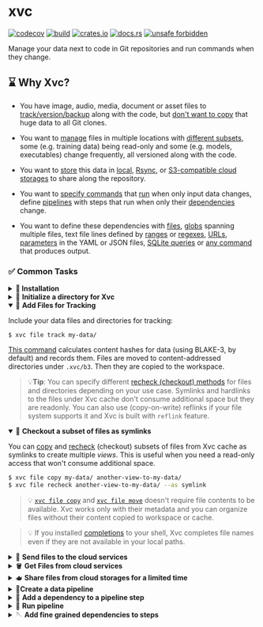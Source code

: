 # xvc

[![codecov](https://codecov.io/gh/iesahin/xvc/branch/main/graph/badge.svg?token=xa3ru5KhRq)](https://codecov.io/gh/iesahin/xvc)
[![build](https://img.shields.io/github/actions/workflow/status/iesahin/xvc/rust.yml?branch=main)](https://github.com/iesahin/xvc/actions/workflows/rust.yml)
[![crates.io](https://img.shields.io/crates/v/xvc)](https://crates.io/crates/xvc)
[![docs.rs](https://img.shields.io/docsrs/xvc)](https://docs.rs/xvc/)
[![unsafe forbidden](https://img.shields.io/badge/unsafe-forbidden-success.svg)](https://github.com/rust-secure-code/safety-dance/)

Manage your data next to code in Git repositories and run commands when they change. 

## ⌛ Why Xvc?

- You have image, audio, media, document or asset files to
[track/version/backup][xvc-file-track] along with the code, but [don't want to
copy][xvc-file-recheck] that huge data to all Git clones.

- You want to [manage][xvc-file-list] files in multiple locations with
[different subsets][xvc-file-copy], some (e.g. training data) being read-only
and some (e.g. models, executables) change frequently, all versioned along with
the code. 

- You want to [store][xvc-s-n] this data in [local][xvc-s-n-local],
[Rsync][xvc-s-n-rsync], or [S3-compatible cloud storages][xvc-s-n-s3] to share
along the repository. 

- You want to [specify commands][xvc-p-s-n] that [run][xvc-p-r] when
only input data changes, define [pipelines][xvc-p-n] with steps that
run when only their [dependencies][xvc-p-s-d] change.

- You want to define these dependencies with
[files][xvc-p-s-d-file],
[globs][xvc-p-s-d-glob] spanning multiple files, text file
lines defined by [ranges][xvc-p-s-d-line] or
[regexes][xvc-p-s-d-line],
[URLs][xvc-p-s-d-url],
[parameters][xvc-p-s-d-params] in the YAML or JSON files,
[SQLite queries][xvc-p-s-d-sqlite] or [any
command][xvc-p-s-d-generic] that produces output. 

### ✅ Common Tasks 

<details>
  <summary> <strong> 🔽 Installation</strong></summary>

You can get the binary files for Linux, macOS, and Windows from [releases]
page. Extract and copy the file to your `$PATH`.


Alternatively, if you have Rust [installed], you can build xvc:

```shell
$ cargo install xvc
```


If you want to use Xvc with Python console and Jupyter notebooks, you can also
install it with `pip`:

```shell
$ pip install xvc
```

Note that pip installation doesn't make `xvc` available as a shell command.
Please see [xvc.py] for details.


### Completions

Xvc supports dynamic completions for bash, zsh, elvish, fish and powershell. For example, run the following to add completions for bash:

```bash
echo "source <(COMPLETE=bash xvc)" >> ~/.bashrc
```

See [completions] section in the docs for others.

</details>

<details>
  <summary>🚀
    <strong> Initialize a directory for Xvc</strong>
  </summary>

```bash
$ xvc init
```

[This command][xvc-init] initializes the `.xvc/` directory and adds a
`.xvcignore` file for specifying paths you wish to hide from Xvc.

  > 💡
  > Git is **not required** to run Xvc. However running Xvc with Git is usually
  > a good idea. Xvc can stage/commit metadata files (under `.xvc/`) used to
  > track binary files and you can use branches for versioning as well. By
  > default, you won't have to deal with Git commands to commit these metadata
  > files. Xvc can manage the files it updates and hides your binary files from
  > Git by default. 
  > 
  > If you don't want to use Xvc with Git, use `--no-git` option when
  > initializing.

</details>

<details open>
  <summary>
    👣
    <strong>Add Files for Tracking</strong>
  </summary>

Include your data files and directories for tracking:

```shell
$ xvc file track my-data/
```

[This command][xvc-file-track] calculates content
hashes for data (using BLAKE-3, by default) and records them. Files are moved
to content-addressed directories under `.xvc/b3`. Then they are copied to the
workspace. 

  > 💡**Tip**:
  > You can specify different [recheck (checkout)
  > methods][xvc-file-recheck] for files and
  > directories depending on your use case. Symlinks and hardlinks to the
  > files under Xvc cache don't consume additional space but they are readonly.
  > You can also use (copy-on-write) reflinks if your file system supports it
  > and Xvc is built with `reflink` feature. 

</details>

<details open>
<summary>🫧 
    <strong>Checkout a subset of files as symlinks</strong>
</summary>

You can [copy][xvc-file-copy] and [recheck][xvc-file-recheck] (checkout)
subsets of files from Xvc cache as symlinks to create multiple _views_. This is
useful when you need a read-only access that won't consume additional space.

```bash
$ xvc file copy my-data/ another-view-to-my-data/
$ xvc file recheck another-view-to-my-data/ --as symlink
```

  > 💡
  > [`xvc file copy`][xvc-file-copy] and [`xvc file move`][xvc-file-move]
  > doesn't require file contents to be available. Xvc works only with their
  > metadata and you can organize files without their content copied to
  > workspace or cache. 
  
  > 💡 If you installed [completions] to your shell, Xvc completes file names
  > even if they are not available in your local paths.

</details>



<details>
  <summary> 🌁 
    <strong>Send files to the cloud services</strong>
  </summary>

Configure a cloud storage to share the files you track with Xvc.

```shell
$ xvc storage new s3 --name my-storage --region us-east-1 --bucket-name xvc
```

You can send the files to this storage.

```shell
$ xvc file send --to my-storage
```

You can also send a subset of the files.

```shell
$ xvc file send 'my-data/training/*' --to my-storage
```

Xvc [supports][xvc-s-n] [external directories][xvc-s-n-local],
[Rsync][xvc-s-n-rsync], [AWS S3][xvc-s-n-s3], [Google Cloud
Storage][xvc-s-n-gcs], [MinIO][xvc-s-n-minio], [Cloudflare R2][xvc-s-n-r2],
[Wasabi][xvc-s-n-wasabi], [Digital Ocean Spaces][xvc-s-n-do]. Please [create an
issue]
if you want Xvc to support another cloud storage service.

> 💡 Xvc also supports any command to upload/download files. If your favorite
> service is not listed or you want to use another tool (s5cmd, rclone, etc.),
> you can specify a [generic][xvc-s-n-generic] storage by supplying shell
> commands to upload and download. 

> 📌 **Important**:
> Xvc never stores credentials to your connections and expects them to be
> available in the environment. It _never_ makes network requests (for
> tracking, statistics, etc.) without your knowledge. You can [compile] without
> cloud connection support in case you want to make sure that it makes no
> connections to outside services.

</details>

<details>
  <summary> 🪣 
    <strong>Get Files from cloud services</strong>
  </summary>

When you (or someone else) want to access these files later, you can clone the
Git repository and [get the files][xvc-file-bring] from the storage.

```shell
$ git clone https://example.com/my-machine-learning-project
Cloning into 'my-machine-learning-project'...

$ cd my-machine-learning-project
$ xvc file bring my-data/ --from my-storage

```

This approach ensures convenient access to files from the shared storage when
needed.

  > 💡**Tip**:
  > You don't have to reconfigure the storage after cloning, but you need to
  > have valid credentials as environment variables to access the storage. Xvc
  > never stores any credentials.

</details>

<details>
  <summary> 🫖
    <strong>Share files from cloud storages for a limited time</strong> 
  </summary>
  
  You can share Xvc tracked files from S3 compatible storages for a specified period.

```shell
$ xvc file share --storage my-storage dir-0001/file-0001.bin --duration 1h
https://my-storage.s3.eu-central-1.amazonaws.com/xvc....
```

You can share the link with others and they will be able to access to the file
hour. The default period is 24 hours.

</details>

<details>
<summary> 🥤<strong>Create a data pipeline</strong></summary>

Suppose you have a script to preprocess files in a directory and you want to
run this when the files in `my-data/train` directory changes. We first define a
step in the pipeline that will run the script.

```bash
$ xvc pipeline step new --step-name preprocess --command 'python3 src/preprocess.py'
```

Each command is associated with a step and each step has a command.

</details>

<details>
<summary> 🔗 <strong>Add a dependency to a pipeline step</strong></summary>

When we want to create a dependency for a command, we use [`xvc pipeline step
dependency`][xvc-pipeline-step-dependency] command with various parameters. 

We want to define to dependencies for the `preprocess` step we created previously. 
We'll make `preprocess` step to depend on:

- The `src/preprocess.py` source file itself, so when we change the script, we'll run the step again

```bash
$ xvc pipeline step dependency --step-name preprocess --file src/preprocess.py
```

- `data/raw/*.jpg` files that the script works on.

```bash
$ xvc pipeline step dependency -s preprocess --glob 'data/raw/*jpg'
```

> ⚠️ Most of the shells expand globs before running the command, so you need to
> quote glob to pass these as strings without expansion. Xvc expands these
> globs itself. 

</details>

<details>
<summary> 🛝 <strong>Run pipeline</strong></summary>

After you define the pipeline, you can run it by:

```bash
$ xvc pipeline run
[DONE] preprocess (python3 src/preprocess.py)
[OUT] [preprocess] 
...

[DONE] preprocess (python3 src/preprocess.py)

```

> 💡 Xvc runs pipeline steps in parallel if they are not interdependent. You
> can specify the maximum number of parallel processes.

</details>

<details>
  <summary> 🪡 
    <strong>Add fine grained dependencies to steps</strong>
  </summary>

Xvc allows many kinds of dependencies: 

- Steps can explicitly depend on [other steps][xvc-p-s-d-step] when they are required to run serially. 

- Steps can depend on [single files][xvc-p-s-d-file] or groups of files defined
by [globs][xvc-p-s-d-glob]. For globs, you can also get which files are added,
deleted or updated with [glob-items][xvc-p-s-d-glob-items].

  > 💡 Similar to Git, Xvc doesn't track directories per se. You can define
  > glob dependencies that describe files in directory like `dir/*` when you
  > want to track all files in in. 


- You can specify steps to depend only to a subset of lines in a file with
[line ranges][xvc-p-s-d-line] or [regular expressions][xvc-p-s-d-regex]. You
can also get which lines are added, deleted or updated with more granular
[line-items][xvc-p-s-d-line-items] or [regex-items][xvc-p-s-d-regex-items]
dependencies. 

- If you track (hyper)parameters for building/model training process in JSON or
YAML files, you can specify steps to [depend on these parameters][xvc-p-s-d-params]. 

- If you want your steps to run when an HTTP(S) URL's content change, you can
specify this with [URL dependencies][xvc-p-s-d-url]


- If you want your step to run when the output from an SQLite query change, you can specify it with [SQLite dependencies.][xvc-p-s-d-sqlite]

- If none of the dependency types are fit for your needs, you can also specify a [command][xvc-p-s-d-generic] that will be run to check if a step is invalidated. 

<details>
<summary> 🖇️ <strong>Example to add a dependency when only certain lines in a file change</strong></summary>

Suppose you have a list of IQ scores in a file. 

```csv
Ada Harris,128
Alan Thompson,125
Brian Shaffer,122
Brian Wilson,94
Dr. Brittany Chang,103
Brittany Smith,104
David Brown,113
Emily Davis,97
Grace White,130
James Taylor,101
Dr. Jane Doe,105
Jessica Lee,102
John Smith,110
Laura Martinez,110
Dr. Linus Martin,118
Mallory Johnson,105
Mallory Payne MD,99
Margaret Clark,122
Michael Johnson,92
Robert Anderson,105
Sarah Wilson,104
Sherry Brown,115
Sherry Leonard,117
Susan Davis,107
Dr. Susan Swanson,132
```


We're only interested in the IQ scores of those with _Dr._ in front of
their names. Let's create a regex search dependency to run a command when only
a line with a _Dr._ title is added to the file. 


Our command will be collecting all lines with an initial _Dr._ to another file. 

```bash
$ xvc pipeline step new --step-name dr-iq --command 'echo "${XVC_ADDED_REGEX_ITEMS}" >> dr-iq-scores.csv '
$ xvc pipeline step dependency --step-name dr-iq --regex-items 'iq-scores.csv:/^Dr\..*'
```

The first line specifies a command, when run writes `${XVC_ADDED_REGEX_ITEMS}`
environment variable to `dr-iq-scores.csv` file.

The second line specifies the dependency which will also populate the
`${XVC_ADDED_REGEX_ITEMS}` environment variable in the command.

Some dependency types like [regex items][xvc-p-s-d-regex-items], [line
items][xvc-p-s-d-line-items] and [glob items][xvc-p-s-d-glob-items] inject
environment variables to the shells running the step commands. If you have
thousands of files specified by a glob, but want to run a script only on the
added files after the last run, you can use these environment variables.

When you run the pipeline, a file named `dr-iq-scores.csv` will be created. 

```bash
$ xvc pipeline run
[DONE] dr-iq (echo "${XVC_ADDED_REGEX_ITEMS}" >> dr-iq-scores.csv )

$ cat dr-iq-scores.csv
Dr. Brittany Chang,103
Dr. Jane Doe,105
Dr. Linus Martin,118
Dr. Susan Swanson,132

```

When the file changes, e.g. another line matching the dependency regex added
to the `iq-scores.csv` file, the command will add to
`dr-iq-scores.csv` file.

```bash
$ zsh -cl 'echo "Dr. John Doe,123" >> iq-scores.csv'

$ xvc pipeline run
[DONE] dr-iq (echo "${XVC_ADDED_REGEX_ITEMS}" >> dr-iq-scores.csv )

$ cat dr-iq-scores.csv
Dr. Brian Shaffer,122
Dr. Brittany Chang,82
Dr. Mallory Payne MD,70
Dr. Sherry Leonard,93
Dr. Susan Swanson,81
Dr. John Doe,123

```

Note that, `${XVC_ADDED_REGEX_ITEMS}` has only the added lines, not all of the
lines the regex match. So, we can just work on the added elements, without
rerunning the commands for all matching elements. 

</details>

<details>
  <summary> 🛃 
      <strong>Export, edit and import a pipeline with YAML or JSON files</strong>
    </summary>

Unlike some other tools, Xvc doesn't require (or allow) to specify pipelines in
YAML files. Nevertheless, you can [export][xvc-p-e] and [import][xvc-p-i] the pipeline to JSON or
YAML to edit in your editor. You can fix typos in commands, remove steps
completely, or duplicate the pipeline with a new name this way. 


```bash
$ xvc pipeline export --file my-pipeline.json

$ cat my-pipeline.json
{
  "name": "default",
  "steps": [
    {
      "command": "python3 -m pip install --quiet --user -r requirements.txt",
      "dependencies": [
        {
          "File": {
            "content_digest": {
              "algorithm": "Blake3",
              "digest": [
                43,
                86,
                244,
                111,
                13,
                243,
                28,
                110,
                140,
                213,
                105,
                20,
                239,
                62,
                73,
                75,
                13,
                146,
                82,
                17,
                148,
                152,
                66,
                86,
                154,
                230,
                154,
                246,
                213,
                214,
                40,
                119
              ]
            },
            "path": "requirements.txt",
            "xvc_metadata": {
              "file_type": "File",
              "modified": {
                "nanos_since_epoch": [..],
                "secs_since_epoch": [..]
              },
              "size": 14
            }
          }
        }
      ],
      "invalidate": "ByDependencies",
      "name": "install-deps",
      "outputs": []
    },
    {
      "command": "python3 generate_data.py",
      "dependencies": [
        {
          "Step": {
            "name": "install-deps"
          }
        }
      ],
      "invalidate": "ByDependencies",
      "name": "generate-data",
      "outputs": []
    },
    {
      "command": "echo /"${XVC_ADDED_REGEX_ITEMS}/" >> dr-iq-scores.csv ",
      "dependencies": [
        {
          "RegexItems": {
            "lines": [
              "Dr. Brian Shaffer,122",
              "Dr. Susan Swanson,81",
              "Dr. Brittany Chang,82",
              "Dr. Mallory Payne MD,70",
              "Dr. Sherry Leonard,93",
              "Dr. Albert Einstein,144"
            ],
            "path": "iq-scores.csv",
            "regex": "^Dr//..*",
            "xvc_metadata": {
              "file_type": "File",
              "modified": {
                "nanos_since_epoch": [..],
                "secs_since_epoch": [..]
              },
              "size": 19021
            }
          }
        }
      ],
      "invalidate": "ByDependencies",
      "name": "dr-iq",
      "outputs": [
        {
          "File": {
            "path": "dr-iq-scores.csv"
          }
        }
      ]
    },
    {
      "command": "python3 visualize.py",
      "dependencies": [
        {
          "File": {
            "content_digest": null,
            "path": "dr-iq-scores.csv",
            "xvc_metadata": null
          }
        }
      ],
      "invalidate": "ByDependencies",
      "name": "visualize",
      "outputs": []
    }
  ],
  "version": 1,
  "workdir": ""
}
```

After you edit the file with changes, you can import the file to check its
consistency and update the pipeline definition. 

```bash
$ xvc pipeline import --file my-pipeline.json --overwrite
```

</details>

<details>
  <summary> 🎋 
      <strong>Visualize a pipeline in Graphviz or Mermaid</strong>
  </summary>

You can get the pipeline in Graphviz DOT format to convert to an image.

```bash
$ zsh -cl 'xvc pipeline dag --format graphviz | dot -opipeline.png'

```

You can also ask for a [mermaid] diagram;


```bash
xvc pipeline dag --format mermaid
flowchart TD
    n0["preprocess"]
    n1["data/*"] --> n0
    n2["train"]
    n0["preprocess"] --> n2

```

You can embed this output in Markdown files, Github PRs or Jupyter notebooks.

```mermaid
flowchart TD
    n0["preprocess"]
    n1["data/*"] --> n0
    n2["train"]
    n0["preprocess"] --> n2
```

</details>

Please check [`docs.xvc.dev`][docs] for documentation.

## 🤟 Big Thanks

xvc stands on the following (giant) crates:

- [trycmd] is used to run all example commands in this file, [reference, and
how-to documentation][docs] at every PR. It makes sure that the documentation
is always up-to-date and shown commands work as described. We start development
by writing documentation and implementing them thanks to [trycmd].

- [serde] allows all data structures to be stored in text files. Special thanks from [`xvc-ecs`] for serializing components in an ECS with a single line of code.

- Xvc processes files in parallel with pipelines and parallel iterators thanks to [crossbeam] and [rayon].

- Thanks to [strum], Xvc uses enums extensively and converts almost everything to typed values from strings.

- Xvc has a deep CLI that has subcommands of subcommands (e.g. `xvc storage new s3`), and all these work with minimum bugs thanks to [clap].

- Xvc uses [rust-s3] to connect to S3 and compatible storage services. It employs excellent [tokio] for fast async Rust. These cloud storage features can be turned off thanks to Rust conditional compilation.

- Without implementations of [BLAKE3], BLAKE2, SHA-2 and SHA-3 from Rust [crypto] crate, Xvc couldn't detect file changes so fast.

- Many thanks to small and well built crates, [reflink], [relative-path], [path-absolutize], [glob] for file system and glob handling.

- Thanks to [sad_machine] for providing a State Machine implementation that I used in `xvc pipeline run`. A DAG composed of State Machines made running pipeline steps in parallel with a clean separation of process states.

- Thanks to [thiserror] and [anyhow] for making error handling a breeze. These two crates make me feel I'm doing something good for the humanity when handling errors.

- Xvc is split into many crates and owes this organization to [cargo workspaces].

[crossbeam]: https://docs.rs/crossbeam/
[cargo workspaces]: https://crates.io/crates/cargo-workspaces
[rayon]: https://docs.rs/rayon/
[strum]: https://docs.rs/strum/
[clap]: https://docs.rs/clap/
[serde]: https://serde.rs
[blake3]: https://docs.rs/blake3/
[crypto]: https://docs.rs/rust-crypto/
[reflink]: https://docs.rs/reflink/
[relative-path]: https://docs.rs/relative-path/
[path-absolutize]: https://docs.rs/path-absolutize/
[glob]: https://docs.rs/glob/
[wax]: https://docs.rs/wax/
[trycmd]: https://docs.rs/trycmd/
[sad_machine]: https://docs.rs/sad_machine/
[thiserror]: https://docs.rs/thiserror/
[anyhow]: https://docs.rs/anyhow/
[rust-s3]: https://docs.rs/rust-s3/
[`xvc-ecs`]: https://docs.rs/xvc-ecs/
[tokio]: https://tokio.rs

And, biggest thanks to Rust designers, developers and contributors. Although I can't see myself expert to appreciate it all, it's a fabulous language and environment to work with.

## 🚁 Support

- You can use [discussions] to ask questions. I'll answer as much as possible.
Thank you.
- I don't follow any other sites regularly. You can also reach me at
[emre@xvc.dev](mailto:emre@xvc.dev)

[discussions]: https://github.com/iesahin/xvc/discussions

## 👐 Contributing

- Star this repo. I feel very happy for every star and send my best wishes to
you. That's a certain win to spend your two seconds for me. Thanks

- Use xvc. Tell me how it works for you, read the [documentation][docs],
[report bugs][create an issue], [discuss features][discussions].

- Please note that, I don't accept large code PRs. Please open an issue to
discuss your idea and write/modify a reference page before sending a PR. I'm
happy to discuss and help you to implement your idea. 

## 📜 License

Xvc is licensed under the [GNU GPL 3.0
License](https://github.com/iesahin/xvc/blob/main/LICENSE). If you want to use
the code in your project with other licenses, please contact me from
`emre@xvc.dev`

## 🌦️ Future and Maintenance

I'm using Xvc daily and I'm happy with it. Tracking all my files with Git via arbitrary servers and cloud providers is
something I always need. I'm happy to improve and maintain it as long as I use it.

Given that I'm working on this for the last two years for pure technical bliss, you can expect me to work on it more.

## ⚠️ Disclaimer

This software is fresh and ambitious. Although I use it and test it close to real-world conditions, it didn't go under
the test of time. **Xvc can eat your files and spit them into the eternal void!** Please take backups.

[compile]: https://docs.xvc.dev/intro/compile-without-default-features
[completions]: https://docs.xvc.dev/intro/completions
[create an issue]: https://github.com/iesahin/xvc/issues?q=sort%3Aupdated-desc+is%3Aissue+is%3Aopen
[docs]: https://docs.xvc.dev
[installed]: https://www.rust-lang.org/tools/install
[mermaid]: https://mermaid.js.org
[releases]: https://github.com/iesahin/xvc/releases/latest

[xvc-file-bring]: https://docs.xvc.dev/ref/xvc-file-bring
[xvc-file-copy]: https://docs.xvc.dev/ref/xvc-file-copy
[xvc-file-list]: https://docs.xvc.dev/ref/xvc-file-list
[xvc-file-move]: https://docs.xvc.dev/ref/xvc-file-move
[xvc-file-recheck]: https://docs.xvc.dev/ref/xvc-file-recheck
[xvc-file-send]: https://docs.xvc.dev/ref/xvc-file-send
[xvc-file-track]: https://docs.xvc.dev/ref/xvc-file-track
[xvc-init]: https://docs.xvc.dev/ref/xvc-init

[xvc-p-e]:  https://docs.xvc.dev/ref/xvc-pipeline-export
[xvc-p-i]:  https://docs.xvc.dev/ref/xvc-pipeline-import
[xvc-p-n]: https://docs.xvc.dev/ref/xvc-pipeline-new
[xvc-p-r]: https://docs.xvc.dev/ref/xvc-pipeline-run
[xvc-p-s-d-file]: https://docs.xvc.dev/ref/xvc-pipeline-step-dependency#file
[xvc-p-s-d-generic]: https://docs.xvc.dev/ref/xvc-pipeline-step-dependency#generic
[xvc-p-s-d-glob-items]: https://docs.xvc.dev/ref/xvc-pipeline-step-dependency#glob-items
[xvc-p-s-d-glob]: https://docs.xvc.dev/ref/xvc-pipeline-step-dependency#glob
[xvc-p-s-d-line-items]: https://docs.xvc.dev/ref/xvc-pipeline-step-dependency#line-items
[xvc-p-s-d-line]: https://docs.xvc.dev/ref/xvc-pipeline-step-dependency#line
[xvc-p-s-d-params]: https://docs.xvc.dev/ref/xvc-pipeline-step-dependency#hyper-parameter
[xvc-p-s-d-regex-items]: https://docs.xvc.dev/ref/xvc-pipeline-step-dependency#regex-items
[xvc-p-s-d-regex]: https://docs.xvc.dev/ref/xvc-pipeline-step-dependency#regex
[xvc-p-s-d-sqlite]: https://docs.xvc.dev/ref/xvc-pipeline-step-dependency#sqlite-query-dependency
[xvc-p-s-d-step]: https://docs.xvc.dev/ref/xvc-pipeline-step-dependency#step
[xvc-p-s-d-url]: https://docs.xvc.dev/ref/xvc-pipeline-step-dependency#url-dependencies
[xvc-p-s-d]: https://docs.xvc.dev/ref/xvc-pipeline-step-dependency
[xvc-p-s-n]: https://docs.xvc.dev/ref/xvc-pipeline-step-new

[xvc-s-n-do]: https://docs.xvc.dev/ref/xvc-storage-new-digital-ocean
[xvc-s-n-gcs]: https://docs.xvc.dev/ref/xvc-storage-new-gcs
[xvc-s-n-generic]: https://docs.xvc.dev/ref/xvc-storage-new-generic
[xvc-s-n-local]: https://docs.xvc.dev/ref/xvc-storage-new-local
[xvc-s-n-minio]: https://docs.xvc.dev/ref/xvc-storage-new-minio
[xvc-s-n-r2]: https://docs.xvc.dev/ref/xvc-storage-new-r2
[xvc-s-n-rsync]: https://docs.xvc.dev/ref/xvc-storage-new-rsync
[xvc-s-n-s3]: https://docs.xvc.dev/ref/xvc-storage-new-s3
[xvc-s-n-wasabi]: https://docs.xvc.dev/ref/xvc-storage-new-wasabi 
[xvc-s-n]: https://docs.xvc.dev/ref/xvc-storage-new 
[xvc.py]: https://github.com/iesahin/xvc.py
